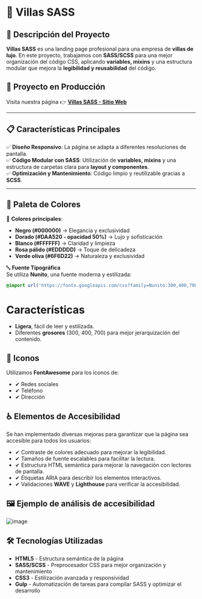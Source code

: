 # 🏡 Villas SASS  

## 📌 Descripción del Proyecto  
**Villas SASS** es una landing page profesional para una empresa de **villas de lujo**. En este proyecto, trabajamos con **SASS/SCSS** para una mejor organización del código CSS, aplicando **variables, mixins** y una estructura modular que mejora la **legibilidad y reusabilidad** del código.  

## 🚀 Proyecto en Producción  
Visita nuestra página 👉 **[Villas SASS - Sitio Web](https://pablillo20.github.io/VillasSass/)**  

---

## 📋 Características Principales  

✅ **Diseño Responsivo**: La página se adapta a diferentes resoluciones de pantalla.  
✅ **Código Modular con SASS**: Utilización de **variables, mixins** y una estructura de carpetas clara para **layout y componentes**.  
✅ **Optimización y Mantenimiento**: Código limpio y reutilizable gracias a **SCSS**.  

---

## 🎨 **Paleta de Colores**



📌 **Colores principales**:

- **Negro (#000000)** → Elegancia y exclusividad
- **Dorado (#DAA520 - opacidad 50%)** → Lujo y sofisticación
- **Blanco (#FFFFFF)** → Claridad y limpieza
- **Rosa pálido (#EDDDDD)** → Toque de delicadeza
- **Verde oliva (#6F6D22)** → Naturaleza y exclusividad

🔤 **Fuente Tipográfica**  
Se utiliza **Nunito**, una fuente moderna y estilizada:

```css
@import url('https://fonts.googleapis.com/css?family=Nunito:300,400,700');
```

# Características

- **Ligera**, fácil de leer y estilizada.
- Diferentes **grosores** (300, 400, 700) para mejor jerarquización del contenido.

## 🔗 Iconos

Utilizamos **FontAwesome** para los íconos de:
- ✔ Redes sociales
- ✔ Teléfono
- ✔ Dirección

## ♿ Elementos de Accesibilidad

Se han implementado diversas mejoras para garantizar que la página sea accesible para todos los usuarios:
- ✔ Contraste de colores adecuado para mejorar la legibilidad.
- ✔ Tamaños de fuente escalables para facilitar la lectura.
- ✔ Estructura HTML semántica para mejorar la navegación con lectores de pantalla.
- ✔ Etiquetas ARIA para describir los elementos interactivos.
- ✔ Validaciones **WAVE** y **Lighthouse** para verificar la accesibilidad.

## 🖼️ Ejemplo de análisis de accesibilidad

![image](https://github.com/user-attachments/assets/67b6d779-10ba-4dbf-ae44-36fa79d41fab)

## 🛠️ Tecnologías Utilizadas

- **HTML5** - Estructura semántica de la página
- **SASS/SCSS** - Preprocesador CSS para mejor organización y mantenimiento
- **CSS3** - Estilización avanzada y responsividad
- **Gulp** - Automatización de tareas para compilar SASS y optimizar el desarrollo

 
